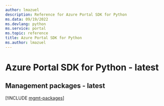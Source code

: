 ```yaml
---
author: lmazuel
description: Reference for Azure Portal SDK for Python
ms.data: 09/19/2022
ms.devlang: python
ms.service: portal
ms.topic: reference
title: Azure Portal SDK for Python
ms.author: lmazuel
---
```

# Azure Portal SDK for Python - latest

## Management packages - latest
[!INCLUDE [mgmt-packages](portal-mgmt-index.md)]